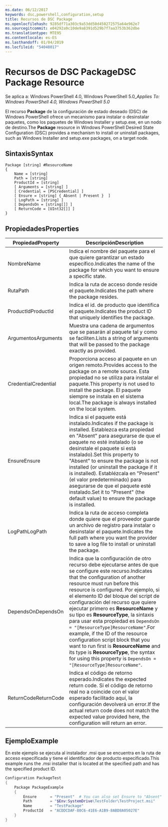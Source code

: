 ```yaml
---
ms.date: 06/12/2017
keywords: dsc,powershell,configuration,setup
title: Recursos de DSC Package
ms.openlocfilehash: 9285df71a303c9a53dd50d450272575a64e962e7
ms.sourcegitcommit: e04292a9c10de9a8391d529b7f7aa3753b362dbe
ms.translationtype: MTE95
ms.contentlocale: es-ES
ms.lasthandoff: 01/04/2019
ms.locfileid: "54048017"
---
```

# <a name="dsc-package-resource"></a><span data-ttu-id="72bfb-103">Recursos de DSC Package</span><span class="sxs-lookup"><span data-stu-id="72bfb-103">DSC Package Resource</span></span>

<span data-ttu-id="72bfb-104">Se aplica a: Windows PowerShell 4.0, Windows PowerShell 5.0_</span><span class="sxs-lookup"><span data-stu-id="72bfb-104">_Applies To: Windows PowerShell 4.0, Windows PowerShell 5.0_</span></span>

<span data-ttu-id="72bfb-105">El recurso **Package** de la configuración de estado deseado (DSC) de Windows PowerShell ofrece un mecanismo para instalar o desinstalar paquetes, como los paquetes de Windows Installer y setup.exe, en un nodo de destino.</span><span class="sxs-lookup"><span data-stu-id="72bfb-105">The **Package** resource in Windows PowerShell Desired State Configuration (DSC) provides a mechanism to install or uninstall packages, such as Windows Installer and setup.exe packages, on a target node.</span></span>

## <a name="syntax"></a><span data-ttu-id="72bfb-106">Sintaxis</span><span class="sxs-lookup"><span data-stu-id="72bfb-106">Syntax</span></span>

```
Package [string] #ResourceName
{
    Name = [string]
    Path = [string]
    ProductId = [string]
    [ Arguments = [string] ]
    [ Credential = [PSCredential] ]
    [ Ensure = [string] { Absent | Present }  ]
    [ LogPath = [string] ]
    [ DependsOn = [string[]] ]
    [ ReturnCode = [UInt32[]] ]
}
```

## <a name="properties"></a><span data-ttu-id="72bfb-107">Propiedades</span><span class="sxs-lookup"><span data-stu-id="72bfb-107">Properties</span></span>

| <span data-ttu-id="72bfb-108">Propiedad</span><span class="sxs-lookup"><span data-stu-id="72bfb-108">Property</span></span> | <span data-ttu-id="72bfb-109">Descripción</span><span class="sxs-lookup"><span data-stu-id="72bfb-109">Description</span></span> |
| --- | --- |
| <span data-ttu-id="72bfb-110">Nombre</span><span class="sxs-lookup"><span data-stu-id="72bfb-110">Name</span></span>| <span data-ttu-id="72bfb-111">Indica el nombre del paquete para el que quiere garantizar un estado específico.</span><span class="sxs-lookup"><span data-stu-id="72bfb-111">Indicates the name of the package for which you want to ensure a specific state.</span></span>|
| <span data-ttu-id="72bfb-112">Ruta</span><span class="sxs-lookup"><span data-stu-id="72bfb-112">Path</span></span>| <span data-ttu-id="72bfb-113">Indica la ruta de acceso donde reside el paquete.</span><span class="sxs-lookup"><span data-stu-id="72bfb-113">Indicates the path where the package resides.</span></span>|
| <span data-ttu-id="72bfb-114">ProductId</span><span class="sxs-lookup"><span data-stu-id="72bfb-114">ProductId</span></span>| <span data-ttu-id="72bfb-115">Indica el id. de producto que identifica el paquete.</span><span class="sxs-lookup"><span data-stu-id="72bfb-115">Indicates the product ID that uniquely identifies the package.</span></span>|
| <span data-ttu-id="72bfb-116">Argumentos</span><span class="sxs-lookup"><span data-stu-id="72bfb-116">Arguments</span></span>| <span data-ttu-id="72bfb-117">Muestra una cadena de argumentos que se pasarán al paquete tal y como se faciliten.</span><span class="sxs-lookup"><span data-stu-id="72bfb-117">Lists a string of arguments that will be passed to the package exactly as provided.</span></span>|
| <span data-ttu-id="72bfb-118">Credential</span><span class="sxs-lookup"><span data-stu-id="72bfb-118">Credential</span></span>| <span data-ttu-id="72bfb-119">Proporciona acceso al paquete en un origen remoto.</span><span class="sxs-lookup"><span data-stu-id="72bfb-119">Provides access to the package on a remote source.</span></span> <span data-ttu-id="72bfb-120">Esta propiedad no se utiliza para instalar el paquete.</span><span class="sxs-lookup"><span data-stu-id="72bfb-120">This property is not used to install the package.</span></span> <span data-ttu-id="72bfb-121">El paquete siempre se instala en el sistema local.</span><span class="sxs-lookup"><span data-stu-id="72bfb-121">The package is always installed on the local system.</span></span>|
| <span data-ttu-id="72bfb-122">Ensure</span><span class="sxs-lookup"><span data-stu-id="72bfb-122">Ensure</span></span>| <span data-ttu-id="72bfb-123">Indica si el paquete está instalado.</span><span class="sxs-lookup"><span data-stu-id="72bfb-123">Indicates if the package is installed.</span></span> <span data-ttu-id="72bfb-124">Establezca esta propiedad en "Absent" para asegurarse de que el paquete no esté instalado (o se desinstale el paquete si está instalado).</span><span class="sxs-lookup"><span data-stu-id="72bfb-124">Set this property to "Absent" to ensure the package is not installed (or uninstall the package if it is installed).</span></span> <span data-ttu-id="72bfb-125">Establézcala en "Present" (el valor predeterminado) para asegurarse de que el paquete esté instalado.</span><span class="sxs-lookup"><span data-stu-id="72bfb-125">Set it to "Present" (the default value) to ensure the package is installed.</span></span>|
| <span data-ttu-id="72bfb-126">LogPath</span><span class="sxs-lookup"><span data-stu-id="72bfb-126">LogPath</span></span>| <span data-ttu-id="72bfb-127">Indica la ruta de acceso completa donde quiere que el proveedor guarde un archivo de registro para instalar o desinstalar el paquete.</span><span class="sxs-lookup"><span data-stu-id="72bfb-127">Indicates the full path where you want the provider to save a log file to install or uninstall the package.</span></span>|
| <span data-ttu-id="72bfb-128">DependsOn</span><span class="sxs-lookup"><span data-stu-id="72bfb-128">DependsOn</span></span> | <span data-ttu-id="72bfb-129">Indica que la configuración de otro recurso debe ejecutarse antes de que se configure este recurso.</span><span class="sxs-lookup"><span data-stu-id="72bfb-129">Indicates that the configuration of another resource must run before this resource is configured.</span></span> <span data-ttu-id="72bfb-130">Por ejemplo, si el elemento ID del bloque del script de configuración del recurso que quiere ejecutar primero es **ResourceName** y su tipo es **ResourceType**, la sintaxis para usar esta propiedad es `DependsOn = "[ResourceType]ResourceName"`.</span><span class="sxs-lookup"><span data-stu-id="72bfb-130">For example, if the ID of the resource configuration script block that you want to run first is **ResourceName** and its type is **ResourceType**, the syntax for using this property is `DependsOn = "[ResourceType]ResourceName"`.</span></span>|
| <span data-ttu-id="72bfb-131">ReturnCode</span><span class="sxs-lookup"><span data-stu-id="72bfb-131">ReturnCode</span></span>| <span data-ttu-id="72bfb-132">Indica el código de retorno esperado.</span><span class="sxs-lookup"><span data-stu-id="72bfb-132">Indicates the expected return code.</span></span> <span data-ttu-id="72bfb-133">Si el código de retorno real no a coincide con el valor esperado facilitado aquí, la configuración devolverá un error.</span><span class="sxs-lookup"><span data-stu-id="72bfb-133">If the actual return code does not match the expected value provided here, the configuration will return an error.</span></span>|

## <a name="example"></a><span data-ttu-id="72bfb-134">Ejemplo</span><span class="sxs-lookup"><span data-stu-id="72bfb-134">Example</span></span>

<span data-ttu-id="72bfb-135">En este ejemplo se ejecuta al instalador .msi que se encuentra en la ruta de acceso especificada y tiene el identificador de producto especificado.</span><span class="sxs-lookup"><span data-stu-id="72bfb-135">This example runs the .msi installer that is located at the specified path and has the specified product ID.</span></span>

```powershell
Configuration PackageTest
{
    Package PackageExample
    {
        Ensure      = "Present"  # You can also set Ensure to "Absent"
        Path        = "$Env:SystemDrive\TestFolder\TestProject.msi"
        Name        = "TestPackage"
        ProductId   = "ACDDCDAF-80C6-41E6-A1B9-8ABD8A05027E"
    }
}
```